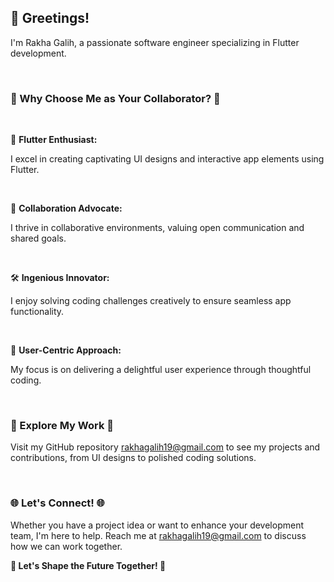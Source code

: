 ## 👋 Greetings! 

I'm Rakha Galih, a passionate software engineer specializing in Flutter development.

<br>

### 🎉 Why Choose Me as Your Collaborator? 🎉

<br>

📱 <b>Flutter Enthusiast:</b>

I excel in creating captivating UI designs and interactive app elements using Flutter.

<br>

🤝 <b>Collaboration Advocate:</b>

I thrive in collaborative environments, valuing open communication and shared goals.

<br>

🛠️ <b>Ingenious Innovator:</b>

I enjoy solving coding challenges creatively to ensure seamless app functionality.

<br>

🌟 <b>User-Centric Approach:</b>

My focus is on delivering a delightful user experience through thoughtful coding.

<br>

### 🔗 Explore My Work 🔗

Visit my GitHub repository rakhagalih19@gmail.com to see my projects and contributions, from UI designs to polished coding solutions.

<br>

### 🌐 Let's Connect! 🌐

Whether you have a project idea or want to enhance your development team, I'm here to help. Reach me at rakhagalih19@gmail.com to discuss how we can work together.

<b>🚀 Let's Shape the Future Together! 🚀</b>

<!---
RakhaGalih/RakhaGalih is a ✨ special ✨ repository because its `README.md` (this file) appears on your GitHub profile.
You can click the Preview link to take a look at your changes.
--->
